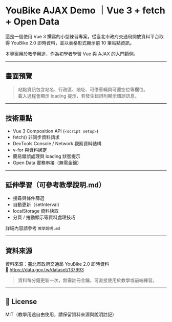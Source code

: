 # YouBike AJAX Demo ｜Vue 3 + fetch + Open Data

這是一個使用 Vue 3 撰寫的小型練習專案，從臺北市政府交通局開放資料平台取得 YouBike 2.0 即時資料，並以表格形式顯示前 10 筆站點資訊。

本專案用於教學用途，作為初學者學習 Vue 與 AJAX 的入門範例。

---

## 畫面預覽

> 站點資訊包含站名、行政區、地址、可借車輛與可還空位等欄位。  
> 載入過程會顯示 loading 提示，若發生錯誤則顯示錯誤訊息。

---

## 技術重點

- Vue 3 Composition API (`<script setup>`)
- fetch() 非同步資料請求
- DevTools Console / Network 觀察資料結構
- v-for 與資料綁定
- 簡易錯誤處理與 loading 狀態提示
- Open Data 實務串接（無需金鑰）

---

## 延伸學習（可參考教學說明.md）

- 搜尋與條件篩選
- 自動更新（setInterval）
- localStorage 資料快取
- 分頁 / 捲動顯示等資料處理技巧

詳細內容請參考 `教學說明.md`

---

## 資料來源

資料來源：臺北市政府交通局 YouBike 2.0 即時資料  
📎 https://data.gov.tw/dataset/137993

> 資料每分鐘更新一次，無需註冊金鑰，可直接使用於教學或前端練習。

---

## 📄 License

MIT（教學用途自由使用，請保留資料來源與說明註記）
